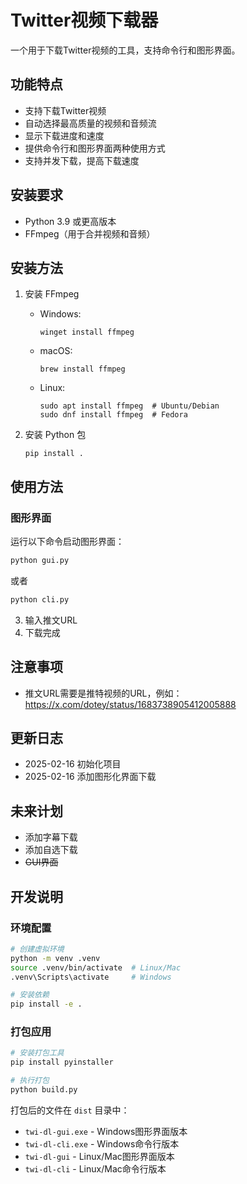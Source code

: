 # Twitter视频下载器

一个用于下载Twitter视频的工具，支持命令行和图形界面。

## 功能特点

- 支持下载Twitter视频
- 自动选择最高质量的视频和音频流
- 显示下载进度和速度
- 提供命令行和图形界面两种使用方式
- 支持并发下载，提高下载速度

## 安装要求

- Python 3.9 或更高版本
- FFmpeg（用于合并视频和音频）

## 安装方法

1. 安装 FFmpeg

   - Windows: 
     ```
     winget install ffmpeg
     ```
   - macOS:
     ```
     brew install ffmpeg
     ```
   - Linux:
     ```
     sudo apt install ffmpeg  # Ubuntu/Debian
     sudo dnf install ffmpeg  # Fedora
     ```

2. 安装 Python 包
   ```
   pip install .
   ```

## 使用方法

### 图形界面

运行以下命令启动图形界面：

```bash
python gui.py
```
或者
```bash
python cli.py
```

3. 输入推文URL
4. 下载完成

## 注意事项
- 推文URL需要是推特视频的URL，例如：https://x.com/dotey/status/1683738905412005888

## 更新日志
- 2025-02-16 初始化项目
- 2025-02-16 添加图形化界面下载

## 未来计划
- 添加字幕下载
- 添加自选下载
- ~~GUI界面~~

## 开发说明

### 环境配置
```bash
# 创建虚拟环境
python -m venv .venv
source .venv/bin/activate  # Linux/Mac
.venv\Scripts\activate     # Windows

# 安装依赖
pip install -e .
```

### 打包应用
```bash
# 安装打包工具
pip install pyinstaller

# 执行打包
python build.py
```

打包后的文件在 `dist` 目录中：
- `twi-dl-gui.exe` - Windows图形界面版本
- `twi-dl-cli.exe` - Windows命令行版本
- `twi-dl-gui` - Linux/Mac图形界面版本
- `twi-dl-cli` - Linux/Mac命令行版本

